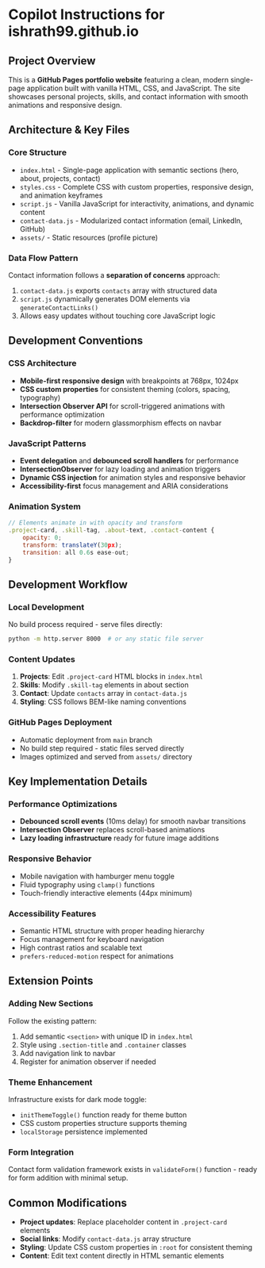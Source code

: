 # Copilot Instructions for ishrath99.github.io

## Project Overview
This is a **GitHub Pages portfolio website** featuring a clean, modern single-page application built with vanilla HTML, CSS, and JavaScript. The site showcases personal projects, skills, and contact information with smooth animations and responsive design.

## Architecture & Key Files

### Core Structure
- `index.html` - Single-page application with semantic sections (hero, about, projects, contact)
- `styles.css` - Complete CSS with custom properties, responsive design, and animation keyframes
- `script.js` - Vanilla JavaScript for interactivity, animations, and dynamic content
- `contact-data.js` - Modularized contact information (email, LinkedIn, GitHub)
- `assets/` - Static resources (profile picture)

### Data Flow Pattern
Contact information follows a **separation of concerns** approach:
1. `contact-data.js` exports `contacts` array with structured data
2. `script.js` dynamically generates DOM elements via `generateContactLinks()`
3. Allows easy updates without touching core JavaScript logic

## Development Conventions

### CSS Architecture
- **Mobile-first responsive design** with breakpoints at 768px, 1024px
- **CSS custom properties** for consistent theming (colors, spacing, typography)
- **Intersection Observer API** for scroll-triggered animations with performance optimization
- **Backdrop-filter** for modern glassmorphism effects on navbar

### JavaScript Patterns
- **Event delegation** and **debounced scroll handlers** for performance
- **IntersectionObserver** for lazy loading and animation triggers
- **Dynamic CSS injection** for animation styles and responsive behavior
- **Accessibility-first** focus management and ARIA considerations

### Animation System
```javascript
// Elements animate in with opacity and transform
.project-card, .skill-tag, .about-text, .contact-content {
    opacity: 0;
    transform: translateY(30px);
    transition: all 0.6s ease-out;
}
```

## Development Workflow

### Local Development
No build process required - serve files directly:
```bash
python -m http.server 8000  # or any static file server
```

### Content Updates
1. **Projects**: Edit `.project-card` HTML blocks in `index.html`
2. **Skills**: Modify `.skill-tag` elements in about section
3. **Contact**: Update `contacts` array in `contact-data.js`
4. **Styling**: CSS follows BEM-like naming conventions

### GitHub Pages Deployment
- Automatic deployment from `main` branch
- No build step required - static files served directly
- Images optimized and served from `assets/` directory

## Key Implementation Details

### Performance Optimizations
- **Debounced scroll events** (10ms delay) for smooth navbar transitions
- **Intersection Observer** replaces scroll-based animations
- **Lazy loading infrastructure** ready for future image additions

### Responsive Behavior
- Mobile navigation with hamburger menu toggle
- Fluid typography using `clamp()` functions
- Touch-friendly interactive elements (44px minimum)

### Accessibility Features
- Semantic HTML structure with proper heading hierarchy
- Focus management for keyboard navigation
- High contrast ratios and scalable text
- `prefers-reduced-motion` respect for animations

## Extension Points

### Adding New Sections
Follow the existing pattern:
1. Add semantic `<section>` with unique ID in `index.html`
2. Style using `.section-title` and `.container` classes
3. Add navigation link to navbar
4. Register for animation observer if needed

### Theme Enhancement
Infrastructure exists for dark mode toggle:
- `initThemeToggle()` function ready for theme button
- CSS custom properties structure supports theming
- `localStorage` persistence implemented

### Form Integration
Contact form validation framework exists in `validateForm()` function - ready for form addition with minimal setup.

## Common Modifications
- **Project updates**: Replace placeholder content in `.project-card` elements
- **Social links**: Modify `contact-data.js` array structure
- **Styling**: Update CSS custom properties in `:root` for consistent theming
- **Content**: Edit text content directly in HTML semantic elements